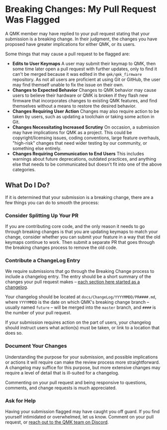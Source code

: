 # Breaking Changes: My Pull Request Was Flagged

A QMK member may have replied to your pull request stating that your submission is a breaking change. In their judgment, the changes you have proposed have greater implications for either QMK, or its users.

Some things that may cause a pull request to be flagged are:

- **Edits to User Keymaps**
  A user may submit their keymap to QMK, then some time later open a pull request with further updates, only to find it can't be merged because it was edited in the `qmk/qmk_firmware` repository. As not all users are proficient at using Git or GitHub, the user may find themself unable to fix the issue on their own.
- **Changes to Expected Behavior**
  Changes to QMK behavior may cause users to believe their hardware or QMK is broken if they flash new firmware that incorporates changes to existing QMK features, and find themselves without a means to restore the desired behavior.
- **Changes Requiring User Action**
  Changes may also require action to be taken by users, such as updating a toolchain or taking some action in Git.
- **Changes Necessitating Increased Scrutiny**
  On occasion, a submission may have implications for QMK as a project. This could be copyright/licensing issues, coding conventions, large feature overhauls, "high-risk" changes that need wider testing by our community, or something else entirely.
- **Changes Requiring Communication to End Users**
  This includes warnings about future deprecations, outdated practices, and anything else that needs to be communicated but doesn't fit into one of the above categories.

## What Do I Do?

If it is determined that your submission is a breaking change, there are a few things you can do to smooth the process:

### Consider Splitting Up Your PR

If you are contributing core code, and the only reason it needs to go through breaking changes is that you are updating keymaps to match your change, consider whether you can submit your feature in a way that the old keymaps continue to work. Then submit a separate PR that goes through the breaking changes process to remove the old code.

### Contribute a ChangeLog Entry

We require submissions that go through the Breaking Change process to include a changelog entry. The entry should be a short summary of the changes your pull request makes &ndash; [each section here started as a changelog](ChangeLog/20190830.md "n.b. This should link to the 2019 Aug 30 Breaking Changes doc  - @noroadsleft").

Your changelog should be located at `docs/ChangeLog/YYYYMMDD/PR####.md`, where `YYYYMMDD` is the date on which QMK's breaking change branch &ndash; usually named `future` &ndash; will be merged into the `master` branch, and `####` is the number of your pull request.

If your submission requires action on the part of users, your changelog should instruct users what action(s) must be taken, or link to a location that does so.

### Document Your Changes

Understanding the purpose for your submission, and possible implications or actions it will require can make the review process more straightforward. A changelog may suffice for this purpose, but more extensive changes may require a level of detail that is ill-suited for a changelog.

Commenting on your pull request and being responsive to questions, comments, and change requests is much appreciated.

### Ask for Help

Having your submission flagged may have caught you off guard. If you find yourself intimidated or overwhelmed, let us know. Comment on your pull request, or [reach out to the QMK team on Discord](https://discord.gg/Uq7gcHh).
